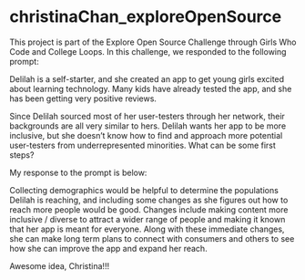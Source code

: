 # christinaChan_exploreOpenSource
This project is part of the Explore Open Source Challenge through Girls Who Code and College Loops. In this challenge, we responded to the following prompt:

Delilah is a self-starter, and she created an app to get young girls excited about learning technology. Many kids have already tested the app, and she has been getting very positive reviews.

Since Delilah sourced most of her user-testers through her network, their backgrounds are all very similar to hers. Delilah wants her app to be more inclusive, but she doesn’t know how to find and approach more potential user-testers from underrepresented minorities. What can be some first steps?

My response to the prompt is below:

Collecting demographics would be helpful to determine the populations Delilah is reaching, and including some changes as she figures out how to reach more people would be good. 
Changes include making content more inclusive / diverse to attract a wider range of people and making it known that her app is meant for everyone. 
Along with these immediate changes, she can make long term plans to connect with consumers and others to see how she can improve the app and expand her reach.

Awesome idea, Christina!!!

